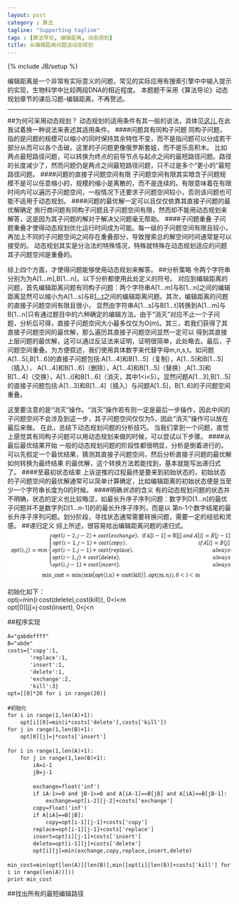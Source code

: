 ```yaml
---
layout: post
category : 算法
tagline: "Supporting tagline"
tags : [算法导论, 编辑距离, 动态规划]
title: 从编辑距离问题谈动态规划
---
```

{% include JB/setup %}

编辑距离是一个非常有实际意义的问题，常见的实际应用有搜索引擎中中输入提示的实现，生物科学中比较两段DNA的相近程度。
本题题干采用《算法导论》动态规划章节的课后习题-编辑距离，不再赘述。
***************
##为何可采用动态规划？
动态规划的适用条件有其一般的说法，具体见[这儿][0],在此我试着换一种说法来表述其适用条件。
####问题具有同构子问题
同构子问题，指的是问题的规模可以缩小的同时保持其余特性不变，而不是指问题可以分成若干部分从而可以各个击破。这里的子问题更像俄罗斯套娃，而不是乐高积木。
比如两点最短路径问题，可以转换为终点的前导节点与起点之间的最短路径问题。路径的长度减少了，然而问题仍是两点之间最短路径问题，只不过是多个“更小的”最短路径问题。
####问题的直接子问题空间有限
子问题空间有限其实暗含子问题规模不是可以任意缩小的，规模的缩小是离散的，而不是连续的。有限意味着在有限时间内可以遍历子问题空间，一般情况下还要求子问题空间较小，否则该问题也可能不适用于动态规划。
####问题的最优解一定可以且仅仅依靠其直接子问题的最优解确定
旅行商问题有同构子问题且子问题空间有限，然而却不能用动态规划来解答，这是因为其子问题的解对于解决父问题毫无帮助。
####子问题重叠
子问题重叠才使得动态规划优化运行时间成为可能。每一级的子问题空间有限且较小，再加上不同的子问题空间之间存在重叠部分，导致搜索总的解空间时间通常是可以接受的。
动态规划其实是分治法的特殊情况，特殊就特殊在动态规划适应的问题其子问题空间是重叠的。

综上四个方面，才使得问题能够使用动态规划来解答。
##分析策略
令两个字符串分别为为A[1...m],B[1...n]，以下分析都使用此处定义的符号。
对应到编辑距离的问题，首先编辑距离问题有同构子问题：两个字符串A[1...m]与B[1...n]之间的编辑距离显然可以缩小为A[1...s]与B[1...t](1<s<m,1<t<n)之间的编辑距离问题。其次，编辑距离的问题的直接子问题空间有限且很小，
显然由字符串A[1...s]与B[1...t]转换到A[1...m]与B[1...n]只有通过题目中的六种确定的编辑方法。由于“消灭”对应不止一个子问题，分析后可得，直接子问题空间大小最多仅仅为O(m)。其三，若我们获得了其直接子问题空间的最优解，那么遍历其直接子问题空间显然一定可以
得到其直接上层问题的最优解，这可以通过反证法来证明，证明很简单，此处略去。最后，子问题空间重叠。为方便叙述，我们使用具体数字来代替字母m,n,s,t。如问题A[1...5],B[1...6]的直接子问题包括:A[1...4]和B[1...5]（复制），A[1...5]和B[1...5]（插入），
A[1...4]和B[1...6]（删除），A[1...4]和B[1...5]（替换）,A[1..3]和B[1...4]（交换），A[1...i]和B[1...6]（消灭，其中1<i<5）。显然问题A[1...3],B[1...5]的直接子问题包括:A[1...3]和B[1...4]（插入）与问题A[1..5]，B[1..6]的子问题空间重叠。

这里要注意的是“消灭”操作。“消灭”操作若有则一定是最后一步操作，因此中间的子问题空间不会涉及到这一步，其子问题空间仅仅为5，因此“消灭”操作可以放在最后来做。
在此，总结下动态规划问题的分析技巧。
当我们拿到一个问题，直觉上感觉其有同构子问题可以用动态规划来做的时候，可以尝试以下步骤。
####从最后最优结果开始
一般的动态规划问题的阶段性都很明显，分析是倒着进行的。可以先假定一个最优结果，猜测其直接子问题空间，然后分析直接子问题的最优解如何转换为最终结果
的最优解，这个转换方法若能找到，基本就能写出递归式了。
####至最初状态结束
上诉逆推的过程最终是要来到初始状态的，初始状态的子问题空间的最优解通常可以简单计算确定，比如编辑距离的初始状态便是当至少一个字符串长度为0的时候。
####明确*状态*的含义
有的动态规划问题的状态并不明确，状态的定义也比较晦涩，如最长升序子序列问题：数字列D[1...n]的最优子问题并不是数字列D[1...n-1]的的最长升序子序列，而是以
第n-1个数字结尾的最长升序子序列问题。划分阶段，寻找状态通常需要转换问题，需要一定的经验和灵感。
##递归定义
综上所述，很容易给出编辑距离问题的递归式。
![递归式][1]

初始化如下：   
opt[i][0]=min(i·cost(delete),cost(kill)), 0<i<m   
opt[0][j]=j·cost(insert), 0<j<n

##程序实现
<input type="hidden" class="brush" value="brush:python;" />
    
    A="gabdeffff"
    B="abde"
    costs={'copy':1,
           'replace':1,
           'insert':1,
           'delete':1,
           'exchange':2,
           'kill':3}
    opt=[[0]*20 for i in range(20)]

    #初始化
    for i in range(1,len(A)+1):
        opt[i][0]=min(i*costs['delete'],costs['kill'])
    for j in range(1,len(B)+1):
        opt[0][j]=j*costs['insert']

    for i in range(1,len(A)+1):
        for j in range(1,len(B)+1):
            iA=i-1
            jB=j-1
            
            exchange=float('inf')
            if iA-1>=0 and jB-1>=0 and A[iA-1]==B[jB] and A[iA]==B[jB-1]:
                exchange=opt[i-2][j-2]+costs['exchange']
            copy=float('inf')
            if A[iA]==B[jB]:
                copy=opt[i-1][j-1]+costs['copy']
            replace=opt[i-1][j-1]+costs['replace']
            insert=opt[i][j-1]+costs['insert']
            delete=opt[i-1][j]+costs['delete']
            opt[i][j]=min(exchange,copy,replace,insert,delete)

    min_cost=min(opt[len(A)][len(B)],min([opt[i][len(B)]+costs['kill'] for i in range(len(A))]))
    print min_cost

##找出所有的最短编辑路径

[0]:http://iprai.hust.edu.cn/icl2002/algorithm/algorithm/technique/dynamic_programming/chapter3.htm
[1]:/assets/resources/2.png